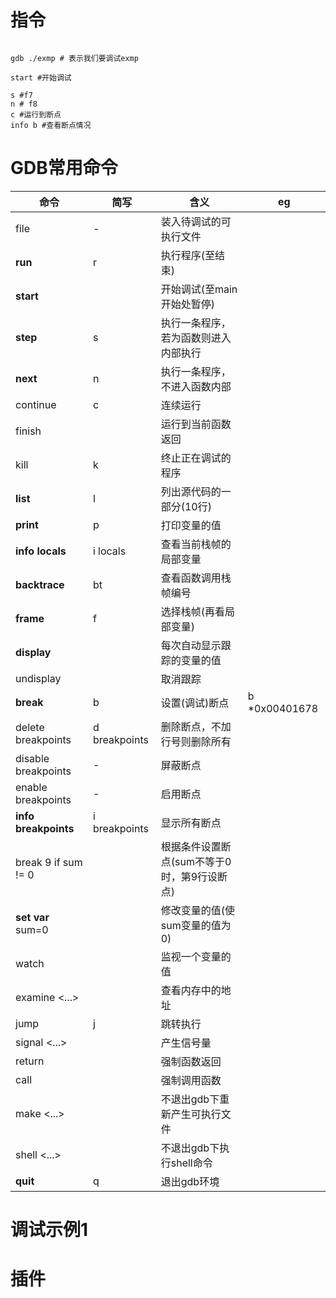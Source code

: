 

# 指令



```

gdb ./exmp # 表示我们要调试exmp

start #开始调试

s #f7
n # f8
c #运行到断点
info b #查看断点情况
```

# GDB常用命令



| 命令                      | 简写                | 含义                                        | eg            |
| ------------------------- | ------------------- | ------------------------------------------- | ------------- |
| file <file>               | -                   | 装入待调试的可执行文件                      |               |
| **run**                   | r                   | 执行程序(至结束)                            |               |
| **start**                 |                     | 开始调试(至main开始处暂停)                  |               |
| **step**                  | s                   | 执行一条程序，若为函数则进入内部执行        |               |
| **next**                  | n                   | 执行一条程序，不进入函数内部                |               |
| continue                  | c                   | 连续运行                                    |               |
| finish                    |                     | 运行到当前函数返回                          |               |
| kill                      | k                   | 终止正在调试的程序                          |               |
| **list**                  | l                   | 列出源代码的一部分(10行)                    |               |
| **print** <tmp>           | p <tmp>             | 打印变量的值                                |               |
| **info locals**           | i locals            | 查看当前栈帧的局部变量                      |               |
| **backtrace**             | bt                  | 查看函数调用栈帧编号                        |               |
| **frame** <id>            | f <id>              | 选择栈帧(再看局部变量)                      |               |
| **display** <tmp>         |                     | 每次自动显示跟踪的变量的值                  |               |
| undisplay <tmp>           |                     | 取消跟踪                                    |               |
| **break** <num>           | b                   | 设置(调试)断点                              | b *0x00401678 |
| delete breakpoints <num>  | d breakpoints <num> | 删除断点，不加行号则删除所有                |               |
| disable breakpoints <num> | -                   | 屏蔽断点                                    |               |
| enable breakpoints <num>  | -                   | 启用断点                                    |               |
| **info breakpoints**      | i breakpoints       | 显示所有断点                                |               |
| break 9 if sum != 0       |                     | 根据条件设置断点(sum不等于0时，第9行设断点) |               |
| **set var** sum=0         |                     | 修改变量的值(使sum变量的值为0)              |               |
| watch <tmp>               |                     | 监视一个变量的值                            |               |
| examine <...>             |                     | 查看内存中的地址                            |               |
| jump <num>                | j                   | 跳转执行                                    |               |
| signal <...>              |                     | 产生信号量                                  |               |
| return                    |                     | 强制函数返回                                |               |
| call <fun>                |                     | 强制调用函数                                |               |
| make <...>                |                     | 不退出gdb下重新产生可执行文件               |               |
| shell <...>               |                     | 不退出gdb下执行shell命令                    |               |
| **quit**                  | q                   | 退出gdb环境                                 |               |

# 调试示例1



# 插件



